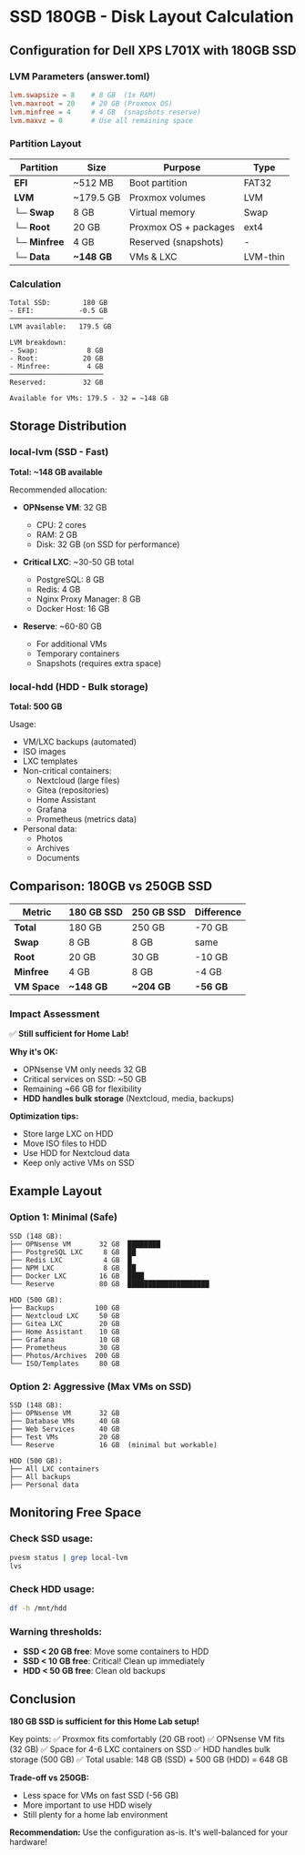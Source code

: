 # SSD 180GB - Disk Layout Calculation

## Configuration for Dell XPS L701X with 180GB SSD

### LVM Parameters (answer.toml)

```toml
lvm.swapsize = 8    # 8 GB  (1x RAM)
lvm.maxroot = 20    # 20 GB (Proxmox OS)
lvm.minfree = 4     # 4 GB  (snapshots reserve)
lvm.maxvz = 0       # Use all remaining space
```

### Partition Layout

| Partition | Size | Purpose | Type |
|-----------|------|---------|------|
| **EFI** | ~512 MB | Boot partition | FAT32 |
| **LVM** | ~179.5 GB | Proxmox volumes | LVM |
| └─ **Swap** | 8 GB | Virtual memory | Swap |
| └─ **Root** | 20 GB | Proxmox OS + packages | ext4 |
| └─ **Minfree** | 4 GB | Reserved (snapshots) | - |
| └─ **Data** | **~148 GB** | VMs & LXC | LVM-thin |

### Calculation

```
Total SSD:        180 GB
- EFI:           -0.5 GB
───────────────────────
LVM available:   179.5 GB

LVM breakdown:
- Swap:            8 GB
- Root:           20 GB
- Minfree:         4 GB
───────────────────────
Reserved:         32 GB

Available for VMs: 179.5 - 32 = ~148 GB
```

## Storage Distribution

### local-lvm (SSD - Fast)

**Total: ~148 GB available**

Recommended allocation:
- **OPNsense VM**: 32 GB
  - CPU: 2 cores
  - RAM: 2 GB
  - Disk: 32 GB (on SSD for performance)

- **Critical LXC**: ~30-50 GB total
  - PostgreSQL: 8 GB
  - Redis: 4 GB
  - Nginx Proxy Manager: 8 GB
  - Docker Host: 16 GB

- **Reserve**: ~60-80 GB
  - For additional VMs
  - Temporary containers
  - Snapshots (requires extra space)

### local-hdd (HDD - Bulk storage)

**Total: 500 GB**

Usage:
- VM/LXC backups (automated)
- ISO images
- LXC templates
- Non-critical containers:
  - Nextcloud (large files)
  - Gitea (repositories)
  - Home Assistant
  - Grafana
  - Prometheus (metrics data)
- Personal data:
  - Photos
  - Archives
  - Documents

## Comparison: 180GB vs 250GB SSD

| Metric | 180 GB SSD | 250 GB SSD | Difference |
|--------|------------|------------|------------|
| **Total** | 180 GB | 250 GB | -70 GB |
| **Swap** | 8 GB | 8 GB | same |
| **Root** | 20 GB | 30 GB | -10 GB |
| **Minfree** | 4 GB | 8 GB | -4 GB |
| **VM Space** | **~148 GB** | **~204 GB** | **-56 GB** |

### Impact Assessment

✅ **Still sufficient for Home Lab!**

**Why it's OK:**
- OPNsense VM only needs 32 GB
- Critical services on SSD: ~50 GB
- Remaining ~66 GB for flexibility
- **HDD handles bulk storage** (Nextcloud, media, backups)

**Optimization tips:**
- Store large LXC on HDD
- Move ISO files to HDD
- Use HDD for Nextcloud data
- Keep only active VMs on SSD

## Example Layout

### Option 1: Minimal (Safe)
```
SSD (148 GB):
├── OPNsense VM       32 GB  ████████
├── PostgreSQL LXC     8 GB  ██
├── Redis LXC          4 GB  █
├── NPM LXC            8 GB  ██
├── Docker LXC        16 GB  ████
└── Reserve           80 GB  ████████████████████

HDD (500 GB):
├── Backups          100 GB
├── Nextcloud LXC     50 GB
├── Gitea LXC         20 GB
├── Home Assistant    10 GB
├── Grafana           10 GB
├── Prometheus        30 GB
├── Photos/Archives  200 GB
└── ISO/Templates     80 GB
```

### Option 2: Aggressive (Max VMs on SSD)
```
SSD (148 GB):
├── OPNsense VM       32 GB
├── Database VMs      40 GB
├── Web Services      40 GB
├── Test VMs          20 GB
└── Reserve           16 GB  (minimal but workable)

HDD (500 GB):
├── All LXC containers
├── All backups
├── Personal data
```

## Monitoring Free Space

### Check SSD usage:
```bash
pvesm status | grep local-lvm
lvs
```

### Check HDD usage:
```bash
df -h /mnt/hdd
```

### Warning thresholds:
- **SSD < 20 GB free**: Move some containers to HDD
- **SSD < 10 GB free**: Critical! Clean up immediately
- **HDD < 50 GB free**: Clean old backups

## Conclusion

**180 GB SSD is sufficient for this Home Lab setup!**

Key points:
✅ Proxmox fits comfortably (20 GB root)
✅ OPNsense VM fits (32 GB)
✅ Space for 4-6 LXC containers on SSD
✅ HDD handles bulk storage (500 GB)
✅ Total usable: 148 GB (SSD) + 500 GB (HDD) = 648 GB

**Trade-off vs 250GB:**
- Less space for VMs on fast SSD (-56 GB)
- More important to use HDD wisely
- Still plenty for a home lab environment

**Recommendation:**
Use the configuration as-is. It's well-balanced for your hardware!
